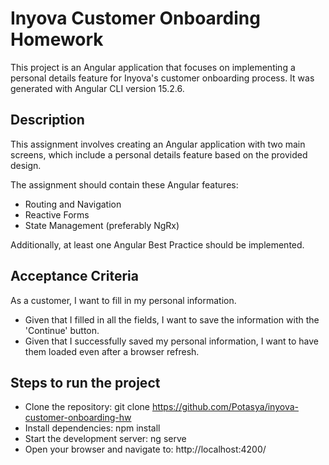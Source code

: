 # Inyova Customer Onboarding Homework

This project is an Angular application that focuses on implementing a personal details feature for Inyova's customer onboarding process. It was generated with Angular CLI version 15.2.6.

## Description

This assignment involves creating an Angular application with two main screens, which include a personal details feature based on the provided design.

The assignment should contain these Angular features:

 - Routing and Navigation
 - Reactive Forms
 - State Management (preferably NgRx)

Additionally, at least one Angular Best Practice should be implemented.

## Acceptance Criteria

As a customer, I want to fill in my personal information.

 - Given that I filled in all the fields, I want to save the information with the 'Continue' button.
 - Given that I successfully saved my personal information, I want to have them loaded even after a browser refresh.

## Steps to run the project

 - Clone the repository: git clone https://github.com/Potasya/inyova-customer-onboarding-hw
 - Install dependencies: npm install
 - Start the development server: ng serve
 - Open your browser and navigate to: http://localhost:4200/
